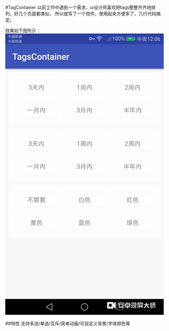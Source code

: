 #TagContainer
以前工作中遇到一个需求，ui设计师喜欢把tags整整齐齐地排列，好几个页面都类似，
所以就写了一个控件，使用起来方便多了，几行代码搞定。

效果如下图所示：
![tagContainer](https://github.com/nanhuaqq/TagContainer/blob/master/art/ezgif-4-d8ddce92a3.gif?raw=true)

##特性
支持多选/单选/互斥/简单动画/可自定义背景/字体颜色等